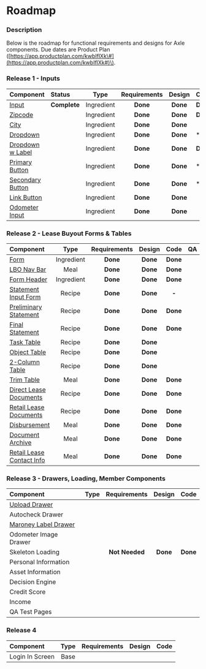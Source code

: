# Roadmap

### Description

Below is the roadmap for functional requirements and designs for Axle components. Due dates are Product Plan \([https://app.productplan.com/kwbIflXk\#](https://app.productplan.com/kwbIflXk#)\).

### Release 1 - Inputs

| Component | Status | Type | Requirements | Design | Code | QA |
| :--- | :--- | :---: | :---: | :---: | :---: | :---: |
| [Input](../ingredients/input/) | **Complete** | Ingredient | **Done** | **Done** | **Done** | **-** |
| [Zipcode ](../ingredients/input/zipcode.md) |  | Ingredient | **Done** | **Done** | **Done** |  |
| [City ](../ingredients/input/city.md) |  | Ingredient | **Done** | **Done** |  |  |
| [Dropdown](../ingredients/dropdown/) |  | Ingredient | **Done** | **Done** | \*\*\*\* | **-** |
| [Dropdown w Label](../ingredients/dropdown/dropdown-with-label.md) |  | Ingredient | **Done** | **Done** | **Done** |  |
| [Primary Button](../ingredients/button/primary-button.md) |  | Ingredient | **Done** | **Done** | \*\*\*\* |  |
| [Secondary Button](../ingredients/button/secondary-button.md) |  | Ingredient | **Done** | **Done** | \*\*\*\* |  |
| [Link Button](../ingredients/button/link-button.md) |  | Ingredient | **Done** | **Done** |  |  |
| [Odometer Input](../ingredients/input/odometer-mileage.md) |  | Ingredient | **Done** | **Done** |  |  |

### Release 2 - Lease Buyout Forms & Tables

| Component | Type | Requirements | Design | Code | QA |
| :--- | :---: | :---: | :---: | :---: | :--- |
| [Form](../ingredients/form/) | Ingredient | **Done** | **Done** | **Done** |  |
| [LBO Nav Bar](../recipe/menu-recipe/top-navigation.md) | Meal | **Done** | **Done** | **Done** |  |
| [Form Header](../recipe/header/) | Ingredient | **Done** | **Done** | **Done** |  |
| [Statement Input Form](../ingredients/form/preliminary-and-final-statements.md) | Recipe | **Done** | **Done** | **-** |  |
| [Preliminary Statement](../recipe/form-receipe/statement-input-form-templates/lbo-preliminary-statement.md) | Recipe | **Done** | **Done** | **Done** |  |
| [Final Statement](../recipe/form-receipe/statement-input-form-templates/lbo-final-statement.md) | Recipe | **Done** | **Done** | **Done** |  |
| [Task Table](../ingredients/task-tables/task-table.md) | Recipe | **Done** | **Done** |  |  |
| [Object Table](../ingredients/task-tables/object-table.md) | Recipe | **Done** | **Done** |  |  |
| [2-Column Table](../ingredients/task-tables/contact-table.md) | Recipe | **Done** | **Done** |  |  |
| [Trim Table](../recipe/table-receipe/task-table-templates/trim.md) | Meal | **Done** | **Done** | **Done** |  |
| [Direct Lease Documents](../recipe/table-receipe/task-table-templates/direct-lease-documents.md) | Recipe | **Done** | **Done** | **Done** |  |
| [Retail Lease Documents](../recipe/table-receipe/task-table-templates/retail-lease-documents.md) | Recipe | **Done** | **Done** | **Done** |  |
| [Disbursement](../recipe/table-receipe/task-table-templates/disbursement.md) | Meal | **Done** | **Done** | **Done** |  |
| [Document Archive](../recipe/table-receipe/object-table-templates/archive.md) | Meal | **Done** | **Done** | **Done** |  |
| [Retail Lease Contact Info](../recipe/table-receipe/2-column-table-templates/retail-lease-contact-info.md) | Meal | **Done** | **Done** | **Done** |  |

### Release 3 - Drawers, Loading, Member Components

| Component | Type | Requirements | Design | Code |
| :--- | :---: | :---: | :---: | :---: |
| [Upload Drawer](../recipe/drawer/upload-receipe.md) |  |  |  |  |
| Autocheck Drawer |  |  |  |  |
| [Maroney Label Drawer](../recipe/drawer/drawer-trim.md) |  |  |  |  |
| Odometer Image Drawer |  |  |  |  |
| Skeleton Loading |  | **Not** **Needed** | **Done** | **Done** |
| Personal Information |  |  |  |  |
| Asset Information |  |  |  |  |
| Decision Engine |  |  |  |  |
| Credit Score |  |  |  |  |
| Income |  |  |  |  |
| QA Test Pages |  |  |  |  |

### Release 4

| Component | Type | Requirements | Design | Code |
| :--- | :---: | :---: | :---: | :--- |
| Login In Screen | Base |  |  |  |

